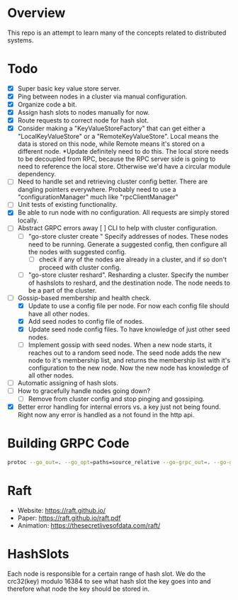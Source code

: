 # Overview

This repo is an attempt to learn many of the concepts related to distributed systems.

# Todo

- [x] Super basic key value store server.
- [x] Ping between nodes in a cluster via manual configuration.
- [x] Organize code a bit.
- [x] Assign hash slots to nodes manually for now.
- [x] Route requests to correct node for hash slot.
- [x] Consider making a "KeyValueStoreFactory" that can get either a "LocalKeyValueStore" or a "RemoteKeyValueStore". Local means the data is stored on this node, while Remote means it's stored on a different node. \*Update definitely need to do this. The local store needs to be decoupled from RPC, because the RPC server side is going to need to reference the local store. Otherwise we'd have a circular module dependency.
- [ ] Need to handle set and retrieving cluster config better. There are dangling pointers everywhere. Probably need to use a "configurationManager" much like "rpcClientManager"
- [ ] Unit tests of existing functionality.
- [x] Be able to run node with no configuration. All requests are simply stored locally.
- [ ] Abstract GRPC errors away
      [ ] CLI to help with cluster configuration.
  - [ ] "go-store cluster create <list of addresses>" Specify addresses of nodes. These nodes need to be running. Generate a suggested config, then configure all the nodes with suggested config.
    - [ ] check if any of the nodes are already in a cluster, and if so don't proceed with cluster config.
  - [ ] "go-store cluster reshard". Resharding a cluster. Specify the number of hashslots to reshard, and the destination node. The node needs to be a part of the cluster.
- [ ] Gossip-based membership and health check.
  - [x] Update to use a config file per node. For now each config file should have all other nodes.
  - [x] Add seed nodes to config file of nodes.
  - [x] Update seed node config files. To have knowledge of just other seed nodes.
  - [ ] Implement gossip with seed nodes. When a new node starts, it reaches out to a random seed node. The seed node adds the new node to it's membership list, and returns the membership list with it's configuration to the new node. Now the new node has knowledge of all other nodes.
- [ ] Automatic assigning of hash slots.
- [ ] How to gracefully handle nodes going down?
  - [ ] Remove from cluster config and stop pinging and gossiping.
- [x] Better error handling for internal errors vs. a key just not being found. Right now any error is handled as a not found in the http api.

# Building GRPC Code

```bash
protoc --go_out=. --go_opt=paths=source_relative --go-grpc_out=. --go-grpc_opt=paths=source_relative internal/rpc/node_rpc.proto
```

# Raft

- Website: https://raft.github.io/
- Paper: https://raft.github.io/raft.pdf
- Animation: https://thesecretlivesofdata.com/raft/

# HashSlots

Each node is responsible for a certain range of hash slot. We do the crc32(key) modulo 16384 to see what hash slot the key goes into and therefore what node the key should be stored in.
